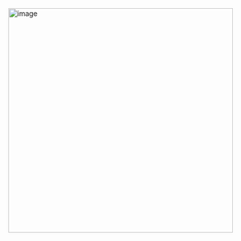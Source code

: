 <img width="450" height="450" alt="image" src="https://github.com/user-attachments/assets/f231900c-7c42-497c-9fbf-e6483807f59c" />
